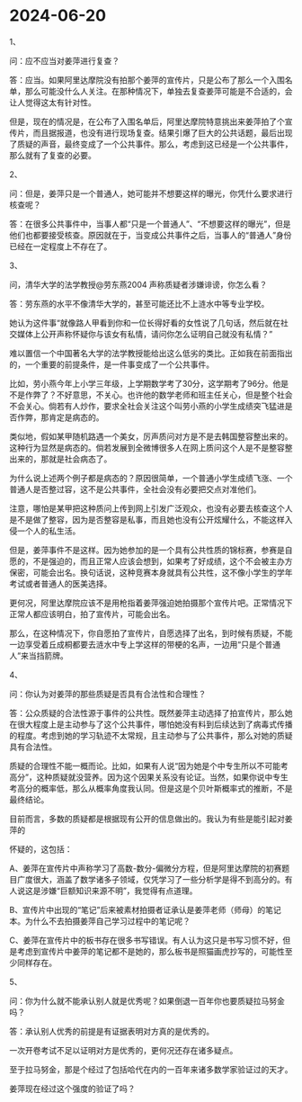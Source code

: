 # 2024-06-20

1、

问：应不应当对姜萍进行复查？

答：应当。如果阿里达摩院没有拍那个姜萍的宣传片，只是公布了那么一个入围名单，那么可能没什么人关注。在那种情况下，单独去复查姜萍可能是不合适的，会让人觉得这太有针对性。

但是，现在的情况是，在公布了入围名单后，阿里达摩院特意挑出来姜萍拍了个宣传片，而且据报道，也没有进行现场复查。结果引爆了巨大的公共话题，最后出现了质疑的声音，最终变成了一个公共事件。那么，考虑到这已经是一个公共事件，那么就有了复查的必要。

2、

问：但是，姜萍只是一个普通人，她可能并不想要这样的曝光，你凭什么要求进行核查呢？

答：在很多公共事件中，当事人都“只是一个普通人”、“不想要这样的曝光”，但是他们也都要接受核查。原因就在于，当变成公共事件之后，当事人的“普通人”身份已经在一定程度上不存在了。

3、

问，清华大学的法学教授@劳东燕2004 声称质疑者涉嫌诽谤，你怎么看？

答：劳东燕的水平不像清华大学的，甚至可能还比不上涟水中等专业学校。

她认为这件事“就像路人甲看到你和一位长得好看的女性说了几句话，然后就在社交媒体上公开声称怀疑你与该女有私情，请问你怎么证明自己就没有私情？”

难以置信一个中国著名大学的法学教授能给出这么低劣的类比。正如我在前面指出的，一个重要的前提条件，是一件事变成了一个公共事件。

比如，劳小燕今年上小学三年级，上学期数学考了30分，这学期考了96分。他是不是作弊了？不好意思，不关心。也许他的数学老师和班主任关心，但是整个社会不会关心。倘若有人炒作，要求全社会关注这个叫劳小燕的小学生成绩突飞猛进是否作弊，那肯定是病态的。

类似地，假如某甲随机路遇一个美女，厉声质问对方是不是去韩国整容整出来的。这种行为显然是病态的。倘若发展到全微博很多人在网上质问这个人是不是整容整出来的，那就是社会病态了。

为什么说上述两个例子都是病态的？原因很简单，一个普通小学生成绩飞涨、一个普通人是否整过容，这不是公共事件，全社会没有必要把交点对准他们。

注意，哪怕是某甲把这种质问上传到网上引发广泛观众，也没有必要去核查这个人是不是做了整容，因为是否整容是私事，而且她也没有公开炫耀什么，不能这样入侵一个人的私生活。

但是，姜萍事件不是这样。因为她参加的是一个具有公共性质的锦标赛，参赛是自愿的，不是强迫的，而且正常人应该会想到，如果考了好成绩，这个不会被主办方保密，可能会出名。换句话说，这种竞赛本身就具有公共性，这不像小学生的学年考试或者普通人的医美选择。

更何况，阿里达摩院应该不是用枪指着姜萍强迫她拍摄那个宣传片吧。正常情况下正常人都应该明白，拍了宣传片，可能会出名。

那么，在这种情况下，你自愿拍了宣传片，自愿选择了出名，到时候有质疑，不能一边享受着丘成桐都要去涟水中专上学这样的带梗的名声，一边用“只是个普通人”来当挡箭牌。

4、

问：你认为对姜萍的那些质疑是否具有合法性和合理性？

答：公众质疑的合法性源于事件的公共性。既然姜萍主动选择了拍宣传片，那么她在很大程度上是主动参与了这个公共事件，哪怕她没有料到后续达到了病毒式传播的程度。考虑到她的学习轨迹不太常规，且主动参与了公共事件，那么对她的质疑具有合法性。

质疑的合理性不能一概而论。比如，如果有人说“因为她是个中专生所以不可能考高分”，这种质疑就没营养。因为这个因果关系没有论证。当然，如果你说中专生考高分的概率低，那么从概率角度我认同。但是这是个贝叶斯概率式的推断，不是最终结论。

目前而言，多数的质疑都是根据现有公开的信息做出的。我认为有些是能引起对姜萍的

怀疑的，这包括：

A、姜萍在宣传片中声称学习了高数-数分-偏微分方程，但是阿里达摩院的初赛题目广度很大，涵盖了数学诸多子领域，仅凭学习了一些分析学是得不到高分的。有人说这是涉嫌“巨额知识来源不明”，我觉得有点道理。

B、宣传片中出现的“笔记”后来被素材拍摄者证承认是姜萍老师（师母）的笔记本。为什么不去拍摄姜萍自己学习过程中的笔记呢？

C、姜萍在宣传片中的板书存在很多书写错误。有人认为这只是书写习惯不好，但是考虑到宣传片中姜萍的笔记都不是她的，那么板书是照猫画虎抄写的，可能性至少同样存在。

5、

问：你为什么就不能承认别人就是优秀呢？如果倒退一百年你也要质疑拉马努金吗？

答：承认别人优秀的前提是有证据表明对方真的是优秀的。

一次开卷考试不足以证明对方是优秀的，更何况还存在诸多疑点。

至于拉马努金，那是个经过了包括哈代在内的一百年来诸多数学家验证过的天才。

姜萍现在经过这个强度的验证了吗？
